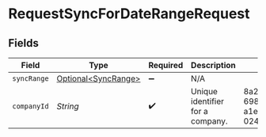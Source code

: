# RequestSyncForDateRangeRequest


## Fields

| Field                                                        | Type                                                         | Required                                                     | Description                                                  | Example                                                      |
| ------------------------------------------------------------ | ------------------------------------------------------------ | ------------------------------------------------------------ | ------------------------------------------------------------ | ------------------------------------------------------------ |
| `syncRange`                                                  | [Optional\<SyncRange>](../../models/components/SyncRange.md) | :heavy_minus_sign:                                           | N/A                                                          |                                                              |
| `companyId`                                                  | *String*                                                     | :heavy_check_mark:                                           | Unique identifier for a company.                             | 8a210b68-6988-11ed-a1eb-0242ac120002                         |